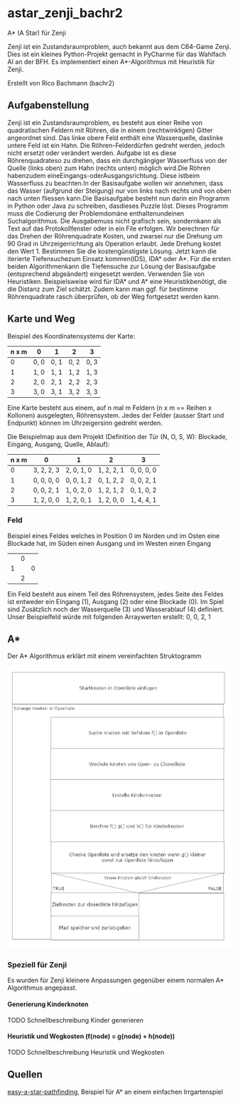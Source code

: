 # astar_zenji_bachr2
A* (A Star) für Zenji

Zenji ist ein Zustandsraumproblem, auch bekannt aus dem C64-Game Zenji.
Dies ist ein kleines Python-Projekt gemacht in PyCharme für das Wahlfach AI an der BFH.
Es implementiert einen A*-Algorithmus mit Heuristik für Zenji.

Erstellt von Rico Bachmann (bachr2)

## Aufgabenstellung

Zenji ist ein Zustandsraumproblem, es besteht aus einer Reihe von quadratischen Feldern mit Röhren, die in einem
(rechtwinkligen) Gitter angeordnet sind. Das linke obere Feld enthält eine Wasserquelle, daslinke untere Feld ist
ein Hahn. Die Röhren-Felderdürfen gedreht werden, jedoch nicht ersetzt oder verändert werden. Aufgabe ist es diese
Röhrenquadrateso zu drehen, dass ein durchgängiger Wasserfluss von der Quelle (links oben) zum Hahn (rechts unten)
möglich wird.Die Röhren habenzudem eineEingangs-oderAusgangsrichtung. Diese istbeim Wasserfluss zu beachten.In der
Basisaufgabe wollen wir annehmen, dass das Wasser (aufgrund der Steigung) nur von links nach rechts und von oben nach
unten fliessen kann.Die Basisaufgabe besteht nun darin ein Programm in Python oder Java zu schreiben, dasdieses Puzzle
löst. Dieses Programm muss die Codierung der Problemdomäne enthaltenundeinen Suchalgorithmus. Die Ausgabemuss nicht
grafisch sein, sondernkann als Text auf das Protokollfenster oder in ein File erfolgen.
Wir berechnen für das Drehen der Röhrenquadrate Kosten, und zwarsei nur die Drehung um 90 Grad in Uhrzeigerrichtung
als Operation erlaubt. Jede Drehung kostet den Wert 1. Bestimmen Sie die kostengünstigste Lösung. Jetzt kann die
iterierte Tiefensuchezum Einsatz kommen(IDS), IDA* oder A*. Für die ersten beiden Algorithmenkann die Tiefensuche zur
Lösung der Basisaufgabe (entsprechend abgeändert) eingesetzt werden.
Verwenden Sie von Heuristiken. Beispielsweise wird für IDA* und A* eine Heuristikbenötigt, die die Distanz zum Ziel
schätzt. Zudem kann man ggf. für bestimme Röhrenquadrate rasch überprüfen, ob der Weg fortgesetzt werden kann.

## Karte und Weg

Beispiel des Koordinatensystems der Karte:

| n x m  | 0 | 1  | 2 | 3 |
| --- | --- | --- | --- | --- |
| 0  | 0, 0  | 0, 1  | 0, 2  | 0, 3  |
| 1  | 1, 0  | 1, 1  | 1, 2  | 1, 3  |
| 2  | 2, 0  | 2, 1  | 2, 2  | 2, 3  |
| 3  | 3, 0  | 3, 1  | 3, 2  | 3, 3  |

Eine Karte besteht aus einem, auf n mal m Feldern (n x m == Reihen x Kollonen) ausgelegten, Röhrensystem. Jedes der
Felder (ausser Start und Endpunkt) können im Uhrzeigersinn gedreht werden.

Die Beispielmap aus dem Projekt (Definition der Tür (N, O, S, W): Blockade, Eingang, Ausgang, Quelle, Ablauf):

| n x m  | 0 | 1  | 2 | 3 |
| --- | --- | --- | --- | --- |
| 0  | 3, 2, 2, 3 | 2, 0, 1, 0 | 1, 2, 2, 1 | 0, 0, 0, 0 |
| 1  | 0, 0, 0, 0 | 0, 0, 1, 2 | 0, 1, 2, 2 | 0, 0, 2, 1 |
| 2  | 0, 0, 2, 1 | 1, 0, 2, 0 | 1, 2, 1, 2 | 0, 1, 0, 2 |
| 3  | 1, 2, 0, 0 | 1, 2, 0, 1 | 1, 2, 0, 0 | 1, 4, 4, 1 |

### Feld

Beispiel eines Feldes welches in Position 0 im Norden und im Osten eine Blockade hat, im Süden einen Ausgang und im
Westen einen Eingang

| | | |
| --- | --- | --- |
|   | 0 |   |
| 1 |   | 0 |
|   | 2 |   |

Ein Feld besteht aus einem Teil des Röhrensystem, jedes Seite des Feldes ist entweder ein Eingang (1), Ausgang (2) oder
eine Blockade (0).
Im Spiel sind Zusätzlich noch der Wasserquelle (3) und Wasserablauf (4) definiert. Unser Beispielfeld würde mit
folgenden Arraywerten erstellt: 0, 0, 2, 1

## A*

Der A* Algorithmus erklärt mit einem vereinfachten Struktogramm

![struktogram_a_star](doc/grob.png)

### Speziell für Zenji

Es wurden für Zenji kleinere Anpassungen gegenüber einem normalen A* Algorithmus angepasst.

#### Generierung Kinderknoten

TODO Schnellbeschreibung Kinder generieren

#### Heuristik und Wegkosten (f(node) = g(node) + h(node))

TODO Schnellbeschreibung Heuristik und Wegkosten

## Quellen

[easy-a-star-pathfinding](https://medium.com/@nicholas.w.swift/easy-a-star-pathfinding-7e6689c7f7b2), Beispiel für A* an
einem einfachen Irrgartenspiel
